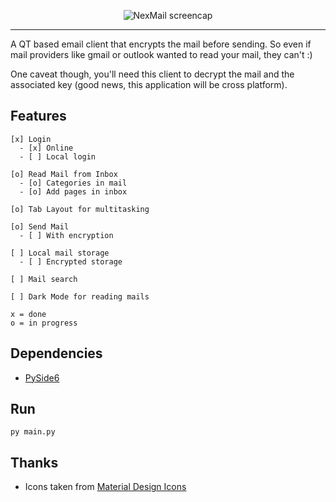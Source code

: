 <p align="center">
  <img src="https://github.com/sz47/NexMail/blob/main/images/screencap.jpg" align="center" alt="NexMail screencap"> 
</p>

-----

A QT based email client that encrypts the mail before sending. So even if mail providers like gmail or outlook wanted to read your mail, they can't :)

One caveat though, you'll need this client to decrypt the mail and the associated key (good news, this application will be cross platform).

## Features

```
[x] Login
  - [x] Online
  - [ ] Local login

[o] Read Mail from Inbox
  - [o] Categories in mail
  - [o] Add pages in inbox

[o] Tab Layout for multitasking

[o] Send Mail
  - [ ] With encryption

[ ] Local mail storage
  - [ ] Encrypted storage

[ ] Mail search

[ ] Dark Mode for reading mails

x = done
o = in progress
```

## Dependencies

+ [PySide6](https://pypi.org/project/PySide6/)

## Run

```
py main.py
```

## Thanks

+ Icons taken from [Material Design Icons](https://materialdesignicons.com/)
